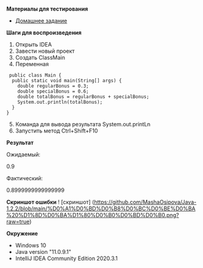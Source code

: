 **Материалы для тестирования**

- [Домашнее задание](https://github.com/netology-code/javaqa-homeworks/blob/master/programming/README.md)

**Шаги для воспроизведения**

1. Открыть IDEA
2. Завести новый проект
3. Создать ClassMain
4. Переменная
<pre><code> public class Main {
  public static void main(String[] args) {
    double regularBonus = 0.3;
    double specialBonus = 0.6;
    double totalBonus = regularBonus + specialBonus;
    System.out.println(totalBonus);
  }
} </code></pre>
5. Команда для вывода результата System.out.printLn
6. Запустить метод Ctrl+Shift+F10

**Результат**

Ожидаемый:

0.9

Фактический:

0.8999999999999999

**Cкриншот ошибки**
! [скриншот] (https://github.com/MashaOsipova/Java-1.2.2/blob/main/%D0%A1%D0%BD%D0%B8%D0%BC%D0%BE%D0%BA%20%D1%8D%D0%BA%D1%80%D0%B0%D0%BD%D0%B0.png?raw=true)

**Окружение**

- Windows 10
- Java version "11.0.9.1"
- IntelliJ IDEA Community Edition 2020.3.1